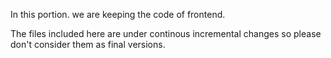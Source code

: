 In this portion. we are keeping the code of frontend.

The files included here are under continous incremental changes so please don't consider them as final versions. 
